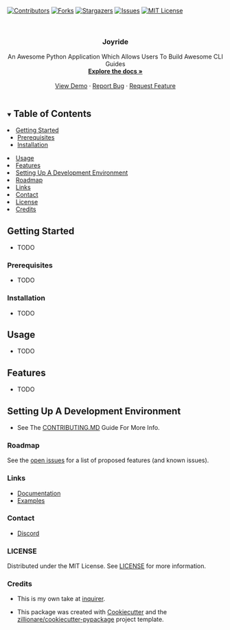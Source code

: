 <!-- PROJECT SHIELDS -->
<!--
*** I'm using markdown "reference style" links for readability.
*** Reference links are enclosed in brackets [ ] instead of parentheses ( ).
*** See the bottom of this document for the declaration of the reference variables
*** for contributors-url, forks-url, etc. This is an optional, concise syntax you may use.
*** https://www.markdownguide.org/basic-syntax/#reference-style-links
-->

[![Contributors][contributors-shield]][contributors-url]
[![Forks][forks-shield]][forks-url]
[![Stargazers][stars-shield]][stars-url]
[![Issues][issues-shield]][issues-url]
[![MIT License][license-shield]][license-url]

<!-- PROJECT LOGO -->
<br />
<p align="center">
  <h3 align="center">Joyride</h3>
  <p align="center">
    An Awesome Python Application Which Allows Users To Build Awesome CLI Guides
    <br />
    <a href="https://Joyride.readthedocs.io"><strong>Explore the docs »</strong></a>
    <br />
    <br />
    <a href="https://github.com/xFGhoul/Joyride">View Demo</a>
    ·
    <a href="https://github.com/xFGhoul/Joyride/issues">Report Bug</a>
    ·
    <a href="https://github.com/xFGhoul/Joyride/issues">Request Feature</a>
  </p>
</p>

<!-- TABLE OF CONTENTS -->
<details open="open">
  <summary><h2 style="display: inline-block">Table of Contents</h2></summary>
    </li>
    <li>
      <a href="#getting-started">Getting Started</a>
      <ul>
        <li><a href="#prerequisites">Prerequisites</a></li>
        <li><a href="#installation">Installation</a></li>
      </ul>
    </li>
    <li><a href="#usage">Usage</a></li>
    <li><a href="#features">Features</a></li>
    <li><a href="setting-up-a-development-environment">Setting Up A Development Environment</a></li>
    <li><a href="#roadmap">Roadmap</a></li>
    <li><a href="#links">Links</a></li>
    <li><a href="#contact">Contact</a></li>
    <li><a href="#license">License</a></li>
    <li><a href="#credits">Credits</a></li>
  </ol>
</details>



## Getting Started

* TODO

### Prerequisites

* TODO

### Installation

* TODO


## Usage

* TODO



## Features

* TODO


## Setting Up A Development Environment

* See The [CONTRIBUTING.MD](https://github.com/xFGhoul/Joyride/blob/dev/CONTRIBUTING.md) Guide For More Info.



### Roadmap

See the [open issues](https://github.com/xFGhoul/Joyride_name/issues) for a list of proposed features (and known issues).



### Links

* [Documentation](https://Joyride.readthedocs.io)
* [Examples](https://github.com/xFGhoul/Joyride/tree/dev/examples)



### Contact

* [Discord](https://discord.com/users/Ghoul#6066)



### LICENSE

Distributed under the MIT License. See [LICENSE](https://github.com/xFGhoul/Joyride/blob/dev/LICENSE) for more information.



### Credits

* This is my own take at [inquirer](https://github.com/magmax/python-inquirer).

* This package was created with [Cookiecutter](https://github.com/audreyr/cookiecutter) and the [zillionare/cookiecutter-pypackage](https://github.com/zillionare/cookiecutter-pypackage) project template.

<!-- MARKDOWN LINKS & IMAGES -->
<!-- https://www.markdownguide.org/basic-syntax/#reference-style-links -->
[contributors-shield]: https://img.shields.io/github/contributors/xFGhoul/Joyride.svg?style=for-the-badge
[contributors-url]: https://github.com/xFGhoul/Joyride_name/graphs/contributors
[forks-shield]: https://img.shields.io/github/forks/xFGhoul/Joyride.svg?style=for-the-badge
[forks-url]: https://github.com/xFGhoul/Joyride_name/network/members
[stars-shield]: https://img.shields.io/github/stars/xFGhoul/Joyride.svg?style=for-the-badge
[stars-url]: https://github.com/xFGhoul/Joyride_name/stargazers
[issues-shield]: https://img.shields.io/github/issues/xFGhoul/Joyride.svg?style=for-the-badge
[issues-url]: https://github.com/xFGhoul/Joyride_name/issues
[license-shield]: https://img.shields.io/github/license/xFGhoul/Joyride.svg?style=for-the-badge
[license-url]: https://github.com/xFGhoul/Joyride_name/blob/master/LICENSE.txt
